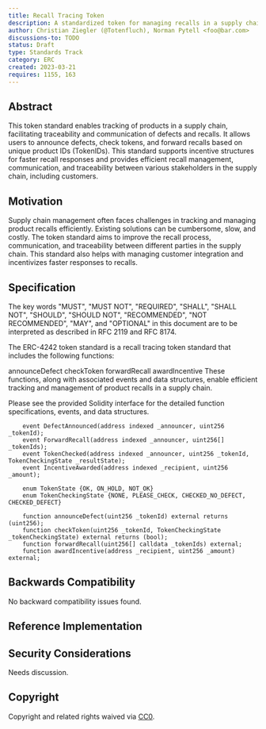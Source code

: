 ```yaml
---
title: Recall Tracing Token
description: A standardized token for managing recalls in a supply chain that enables efficient traceability and communication between manufacturers, distributors, and customers.
author: Christian Ziegler (@Totenfluch), Norman Pytell <foo@bar.com>
discussions-to: TODO
status: Draft
type: Standards Track
category: ERC
created: 2023-03-21
requires: 1155, 163
---
```


## Abstract

This token standard enables tracking of products in a supply chain, facilitating traceability and communication of defects and recalls. It allows users to announce defects, check tokens, and forward recalls based on unique product IDs (TokenIDs). This standard supports incentive structures for faster recall responses and provides efficient recall management, communication, and traceability between various stakeholders in the supply chain, including customers.

## Motivation

Supply chain management often faces challenges in tracking and managing product recalls efficiently. Existing solutions can be cumbersome, slow, and costly. The token standard aims to improve the recall process, communication, and traceability between different parties in the supply chain. This standard also helps with managing customer integration and incentivizes faster responses to recalls.

## Specification

The key words "MUST", "MUST NOT", "REQUIRED", "SHALL", "SHALL NOT", "SHOULD", "SHOULD NOT", "RECOMMENDED", "NOT RECOMMENDED", "MAY", and "OPTIONAL" in this document are to be interpreted as described in RFC 2119 and RFC 8174.

The ERC-4242 token standard is a recall tracing token standard that includes the following functions:

announceDefect
checkToken
forwardRecall
awardIncentive
These functions, along with associated events and data structures, enable efficient tracking and management of product recalls in a supply chain.

Please see the provided Solidity interface for the detailed function specifications, events, and data structures.

```
    event DefectAnnounced(address indexed _announcer, uint256 _tokenId);
    event ForwardRecall(address indexed _announcer, uint256[] _tokenIds);
    event TokenChecked(address indexed _announcer, uint256 _tokenId, TokenCheckingState _resultState);
    event IncentiveAwarded(address indexed _recipient, uint256 _amount);

    enum TokenState {OK, ON_HOLD, NOT_OK}
    enum TokenCheckingState {NONE, PLEASE_CHECK, CHECKED_NO_DEFECT, CHECKED_DEFECT}

    function announceDefect(uint256 _tokenId) external returns (uint256);
    function checkToken(uint256 _tokenId, TokenCheckingState _tokenCheckingState) external returns (bool);
    function forwardRecall(uint256[] calldata _tokenIds) external;
    function awardIncentive(address _recipient, uint256 _amount) external;
```

## Backwards Compatibility

No backward compatibility issues found.

## Reference Implementation

<!--
  This section is optional.

  The Reference Implementation section should include a minimal implementation that assists in understanding or implementing this specification. It should not include project build files. The reference implementation is not a replacement for the Specification section, and the proposal should still be understandable without it.
  If the reference implementation is too large to reasonably be included inline, then consider adding it as one or more files in `../assets/eip-####/`. External links will not be allowed.

  TODO: Remove this comment before submitting
-->

## Security Considerations

Needs discussion.

## Copyright

Copyright and related rights waived via [CC0](../LICENSE.md).
